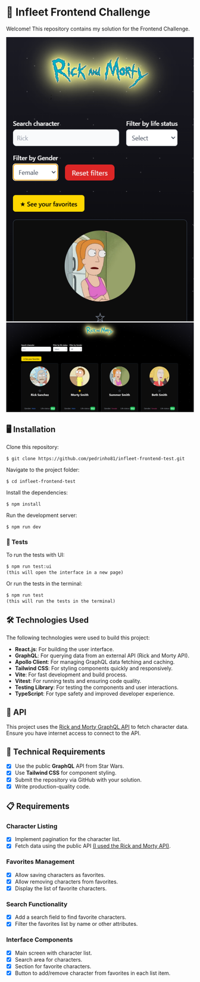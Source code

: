# 🚀 Infleet Frontend Challenge

Welcome! This repository contains my solution for the Frontend Challenge.

![Desktop Prototype](/public/prototypeDesktop.png)
![Mobile Prototype](/public/prototypeMobile.png)

## 🖥️ Installation  

Clone this repository:

    $ git clone https://github.com/pedrinho81/infleet-frontend-test.git

Navigate to the project folder:

    $ cd infleet-frontend-test

Install the dependencies:

    $ npm install

Run the development server:

    $ npm run dev

### 🧪 Tests

To run the tests with UI:

    $ npm run test:ui
    (this will open the interface in a new page)

Or run the tests in the terminal:

    $ npm run test
    (this will run the tests in the terminal)


## 🛠️ Technologies Used

The following technologies were used to build this project:

- **React.js**: For building the user interface.
- **GraphQL**: For querying data from an external API (Rick and Morty API).
- **Apollo Client**: For managing GraphQL data fetching and caching.
- **Tailwind CSS**: For styling components quickly and responsively.
- **Vite**: For fast development and build process.
- **Vitest**: For running tests and ensuring code quality.
- **Testing Library**: For testing the components and user interactions.
- **TypeScript**: For type safety and improved developer experience.

## 📡 API

This project uses the [Rick and Morty GraphQL API](https://rickandmortyapi.com/graphql) to fetch character data. Ensure you have internet access to connect to the API.

## 🎯 Technical Requirements

- [X] Use the public **GraphQL** API from Star Wars.
- [X] Use **Tailwind CSS** for component styling.
- [X] Submit the repository via GitHub with your solution.
- [X] Write production-quality code.

## 📋 Requirements

### Character Listing
- [X] Implement pagination for the character list.
- [X] Fetch data using the public API [(I used the Rick and Morty API)](https://rickandmortyapi.com/graphql).

### Favorites Management
- [X] Allow saving characters as favorites.
- [X] Allow removing characters from favorites.
- [X] Display the list of favorite characters.

### Search Functionality
- [X] Add a search field to find favorite characters.
- [X] Filter the favorites list by name or other attributes.

### Interface Components
- [X] Main screen with character list.
- [X] Search area for characters.
- [X] Section for favorite characters.
- [X] Button to add/remove character from favorites in each list item.